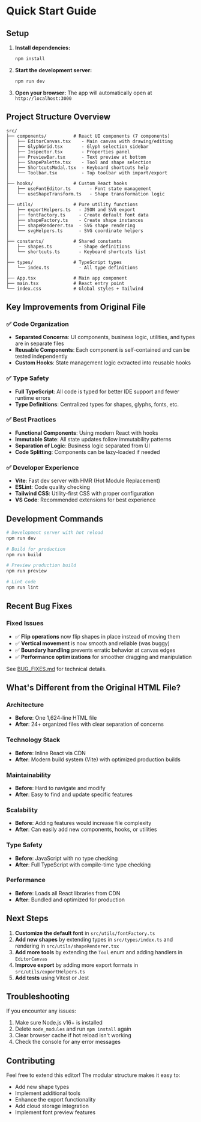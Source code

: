 # Quick Start Guide

## Setup

1. **Install dependencies:**
   ```bash
   npm install
   ```

2. **Start the development server:**
   ```bash
   npm run dev
   ```

3. **Open your browser:**
   The app will automatically open at `http://localhost:3000`

## Project Structure Overview

```
src/
├── components/          # React UI components (7 components)
│   ├── EditorCanvas.tsx    - Main canvas with drawing/editing
│   ├── GlyphGrid.tsx       - Glyph selection sidebar
│   ├── Inspector.tsx       - Properties panel
│   ├── PreviewBar.tsx      - Text preview at bottom
│   ├── ShapePalette.tsx    - Tool and shape selection
│   ├── ShortcutsModal.tsx  - Keyboard shortcuts help
│   └── Toolbar.tsx         - Top toolbar with import/export
│
├── hooks/               # Custom React hooks
│   ├── useFontEditor.ts       - Font state management
│   └── useShapeTransform.ts   - Shape transformation logic
│
├── utils/               # Pure utility functions
│   ├── exportHelpers.ts   - JSON and SVG export
│   ├── fontFactory.ts     - Create default font data
│   ├── shapeFactory.ts    - Create shape instances
│   ├── shapeRenderer.tsx  - SVG shape rendering
│   └── svgHelpers.ts      - SVG coordinate helpers
│
├── constants/           # Shared constants
│   ├── shapes.ts          - Shape definitions
│   └── shortcuts.ts       - Keyboard shortcuts list
│
├── types/               # TypeScript types
│   └── index.ts           - All type definitions
│
├── App.tsx              # Main app component
├── main.tsx             # React entry point
└── index.css            # Global styles + Tailwind
```

## Key Improvements from Original File

### ✅ Code Organization
- **Separated Concerns**: UI components, business logic, utilities, and types are in separate files
- **Reusable Components**: Each component is self-contained and can be tested independently
- **Custom Hooks**: State management logic extracted into reusable hooks

### ✅ Type Safety
- **Full TypeScript**: All code is typed for better IDE support and fewer runtime errors
- **Type Definitions**: Centralized types for shapes, glyphs, fonts, etc.

### ✅ Best Practices
- **Functional Components**: Using modern React with hooks
- **Immutable State**: All state updates follow immutability patterns
- **Separation of Logic**: Business logic separated from UI
- **Code Splitting**: Components can be lazy-loaded if needed

### ✅ Developer Experience
- **Vite**: Fast dev server with HMR (Hot Module Replacement)
- **ESLint**: Code quality checking
- **Tailwind CSS**: Utility-first CSS with proper configuration
- **VS Code**: Recommended extensions for best experience

## Development Commands

```bash
# Development server with hot reload
npm run dev

# Build for production
npm run build

# Preview production build
npm run preview

# Lint code
npm run lint
```

## Recent Bug Fixes

### Fixed Issues
- ✅ **Flip operations** now flip shapes in place instead of moving them
- ✅ **Vertical movement** is now smooth and reliable (was buggy)
- ✅ **Boundary handling** prevents erratic behavior at canvas edges
- ✅ **Performance optimizations** for smoother dragging and manipulation

See [BUG_FIXES.md](./BUG_FIXES.md) for technical details.

## What's Different from the Original HTML File?

### Architecture
- **Before**: One 1,624-line HTML file
- **After**: 24+ organized files with clear separation of concerns

### Technology Stack
- **Before**: Inline React via CDN
- **After**: Modern build system (Vite) with optimized production builds

### Maintainability
- **Before**: Hard to navigate and modify
- **After**: Easy to find and update specific features

### Scalability
- **Before**: Adding features would increase file complexity
- **After**: Can easily add new components, hooks, or utilities

### Type Safety
- **Before**: JavaScript with no type checking
- **After**: Full TypeScript with compile-time type checking

### Performance
- **Before**: Loads all React libraries from CDN
- **After**: Bundled and optimized for production

## Next Steps

1. **Customize the default font** in `src/utils/fontFactory.ts`
2. **Add new shapes** by extending types in `src/types/index.ts` and rendering in `src/utils/shapeRenderer.tsx`
3. **Add more tools** by extending the `Tool` enum and adding handlers in `EditorCanvas`
4. **Improve export** by adding more export formats in `src/utils/exportHelpers.ts`
5. **Add tests** using Vitest or Jest

## Troubleshooting

If you encounter any issues:

1. Make sure Node.js v16+ is installed
2. Delete `node_modules` and run `npm install` again
3. Clear browser cache if hot reload isn't working
4. Check the console for any error messages

## Contributing

Feel free to extend this editor! The modular structure makes it easy to:
- Add new shape types
- Implement additional tools
- Enhance the export functionality
- Add cloud storage integration
- Implement font preview features

